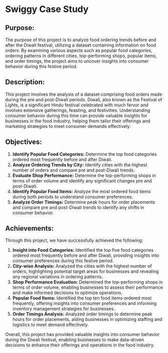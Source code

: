 # Swiggy Case Study

## Purpose:
The purpose of this project is to analyze food ordering trends before and after the Diwali festival, utilizing a dataset containing information on food orders. By examining various aspects such as popular food categories, ordering patterns in different cities, top-performing shops, popular items, and order timings, the project aims to uncover insights into consumer behavior during this festive period.

## Description:
This project involves the analysis of a dataset comprising food orders made during the pre and post-Diwali periods. Diwali, also known as the Festival of Lights, is a significant Hindu festival celebrated with much fervor and involves extensive gatherings, feasting, and festivities. Understanding consumer behavior during this time can provide valuable insights for businesses in the food industry, helping them tailor their offerings and marketing strategies to meet consumer demands effectively.

## Objectives:
1. **Identify Popular Food Categories:** Determine the top food categories ordered most frequently before and after Diwali.
2. **Analyze Ordering Trends by City:** Identify cities with the highest number of orders and compare pre and post-Diwali trends.
3. **Evaluate Shop Performance:** Determine the top-performing shops in terms of order volume and identify any significant changes pre and post-Diwali.
4. **Identify Popular Food Items:** Analyze the most ordered food items during both periods to understand consumer preferences.
5. **Analyze Order Timings:** Determine peak hours for order placements and compare pre and post-Diwali trends to identify any shifts in consumer behavior.

## Achievements:
Through this project, we have successfully achieved the following:
1. **Insight into Food Categories:** Identified the top five food categories ordered most frequently before and after Diwali, providing insights into consumer preferences during this festive period.
2. **City-wise Analysis:** Analyzed the cities with the highest number of orders, highlighting potential target areas for businesses and revealing any regional variations in ordering patterns.
3. **Shop Performance Evaluation:** Determined the top-performing shops in terms of order volume, enabling businesses to assess their performance and make informed decisions to optimize operations.
4. **Popular Food Items:** Identified the top ten food items ordered most frequently, offering insights into consumer preferences and informing inventory management strategies for businesses.
5. **Order Timings Analysis:** Analyzed order timings to determine peak hours for order placements, aiding businesses in optimizing staffing and logistics to meet demand effectively.

Overall, this project has provided valuable insights into consumer behavior during the Diwali festival, enabling businesses to make data-driven decisions to enhance their offerings and operations in the food industry.
